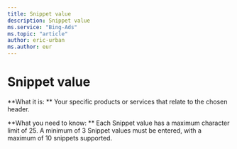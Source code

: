 ```yaml
---
title: Snippet value
description: Snippet value
ms.service: "Bing-Ads"
ms.topic: "article"
author: eric-urban
ms.author: eur
---
```


# Snippet value

**What it is: **    Your specific products or services that relate to the chosen header.

**What you need to know: **    Each Snippet value has a maximum character limit of 25. A minimum of 3 Snippet values must be entered, with a maximum of 10 snippets supported.


